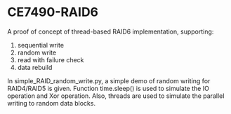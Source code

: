 # CE7490-RAID6
A proof of concept of thread-based RAID6 implementation, supporting:

1. sequential write
2. random write
3. read with failure check
4. data rebuild

In simple_RAID_random_write.py, a simple demo of random writing for RAID4/RAID5 is given. Function time.sleep() is used to simulate the IO operation and Xor operation. Also, threads are used to simulate the parallel writing to random data blocks.
